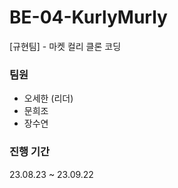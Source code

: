 # BE-04-KurlyMurly
[규현팀] - 마켓 컬리 클론 코딩

### 팀원
- 오세한 (리더)
- 문희조
- 장수연

### 진행 기간
23.08.23 ~ 23.09.22
